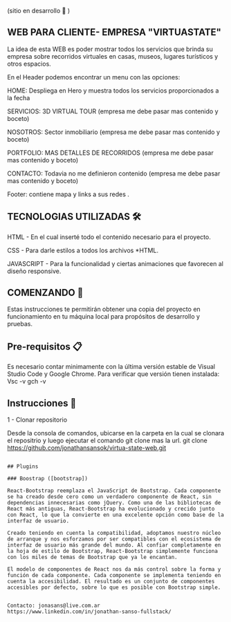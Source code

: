 (sitio en desarrollo :wrench: )
## WEB PARA CLIENTE- EMPRESA "VIRTUASTATE" 



  La idea de esta WEB es poder mostrar todos los servicios que brinda su empresa sobre recorridos virtuales en casas, museos, lugares turísticos y otros espacios.
  
En el Header podemos encontrar un menu con las opciones:

HOME: Despliega en Hero y muestra todos los servicios proporcionados a la fecha

SERVICIOS: 3D VIRTUAL TOUR (empresa me debe pasar mas contenido y boceto)

NOSOTROS: Sector inmobiliario (empresa me debe pasar mas contenido y boceto)

PORTFOLIO: MAS DETALLES DE RECORRIDOS  (empresa me debe pasar mas contenido y boceto)

CONTACTO: Todavia no me definieron contenido (empresa me debe pasar mas contenido y boceto)

Footer: contiene mapa y  links a sus redes .

## TECNOLOGIAS UTILIZADAS 🛠️

HTML - En el cual inserté todo el contenido necesario para el proyecto. 

CSS - Para darle estilos a todos los archivos *HTML.  

JAVASCRIPT - Para la funcionalidad y ciertas animaciones que favorecen al diseño responsive. 

## COMENZANDO 🚀 
Estas instrucciones te permitirán obtener una copia del proyecto en funcionamiento en tu máquina local para propósitos de desarrollo y pruebas.  

## Pre-requisitos 📋 
Es necesario contar minimamente con la última versión estable de Visual Studio Code y Google Chrome. Para verificar que versión tienen instalada: 
Vsc -v 
gch -v 


## Instrucciones 🔧

1 - Clonar repositorio

Desde la consola de comandos, ubicarse en la carpeta en la cual se clonara el repositrio y luego ejecutar el comando git clone mas la url.
git clone https://github.com/jonathansansok/virtua-state-web.git

```

## Plugins

### Boostrap ([bootstrap])

React-Bootstrap reemplaza el JavaScript de Bootstrap. Cada componente se ha creado desde cero como un verdadero componente de React, sin dependencias innecesarias como jQuery. Como una de las bibliotecas de React más antiguas, React-Bootstrap ha evolucionado y crecido junto con React, lo que la convierte en una excelente opción como base de la interfaz de usuario.

Creado teniendo en cuenta la compatibilidad, adoptamos nuestro núcleo de arranque y nos esforzamos por ser compatibles con el ecosistema de interfaz de usuario más grande del mundo. Al confiar completamente en la hoja de estilo de Bootstrap, React-Bootstrap simplemente funciona con los miles de temas de Bootstrap que ya le encantan.

El modelo de componentes de React nos da más control sobre la forma y función de cada componente. Cada componente se implementa teniendo en cuenta la accesibilidad. El resultado es un conjunto de componentes accesibles por defecto, sobre lo que es posible con Bootstrap simple.


Contacto: jonasans@live.com.ar
https://www.linkedin.com/in/jonathan-sanso-fullstack/

